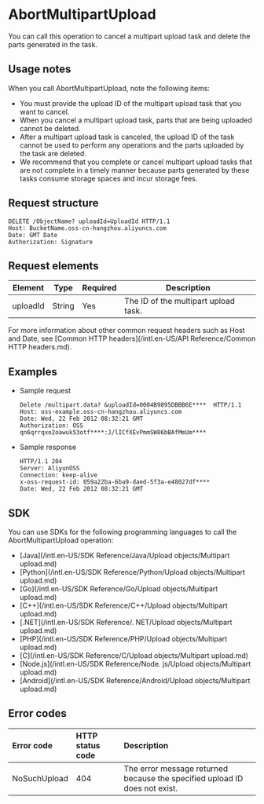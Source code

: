 # AbortMultipartUpload

You can call this operation to cancel a multipart upload task and delete the parts generated in the task.

## Usage notes

When you call AbortMultipartUpload, note the following items:

-   You must provide the upload ID of the multipart upload task that you want to cancel.
-   When you cancel a multipart upload task, parts that are being uploaded cannot be deleted.
-   After a multipart upload task is canceled, the upload ID of the task cannot be used to perform any operations and the parts uploaded by the task are deleted.
-   We recommend that you complete or cancel multipart upload tasks that are not complete in a timely manner because parts generated by these tasks consume storage spaces and incur storage fees.

## Request structure

```
DELETE /ObjectName? uploadId=UploadId HTTP/1.1
Host: BucketName.oss-cn-hangzhou.aliyuncs.com
Date: GMT Date
Authorization: Signature
```

## Request elements

|Element|Type|Required|Description|
|-------|----|--------|-----------|
|uploadId|String|Yes|The ID of the multipart upload task.|

For more information about other common request headers such as Host and Date, see [Common HTTP headers](/intl.en-US/API Reference/Common HTTP headers.md).

## Examples

-   Sample request

    ```
    Delete /multipart.data? &uploadId=0004B9895DBBB6E****  HTTP/1.1
    Host: oss-example.oss-cn-hangzhou.aliyuncs.com
    Date: Wed, 22 Feb 2012 08:32:21 GMT
    Authorization: OSS qn6qrrqxo2oawuk53otf****:J/lICfXEvPmmSW86bBAfMmUm****
    ```

-   Sample response

    ```
    HTTP/1.1 204 
    Server: AliyunOSS
    Connection: keep-alive
    x-oss-request-id: 059a22ba-6ba9-daed-5f3a-e48027df****
    Date: Wed, 22 Feb 2012 08:32:21 GMT
    ```


## SDK

You can use SDKs for the following programming languages to call the AbortMultipartUpload operation:

-   [Java](/intl.en-US/SDK Reference/Java/Upload objects/Multipart upload.md)
-   [Python](/intl.en-US/SDK Reference/Python/Upload objects/Multipart upload.md)
-   [Go](/intl.en-US/SDK Reference/Go/Upload objects/Multipart upload.md)
-   [C++](/intl.en-US/SDK Reference/C++/Upload objects/Multipart upload.md)
-   [.NET](/intl.en-US/SDK Reference/. NET/Upload objects/Multipart upload.md)
-   [PHP](/intl.en-US/SDK Reference/PHP/Upload objects/Multipart upload.md)
-   [C](/intl.en-US/SDK Reference/C/Upload objects/Multipart upload.md)
-   [Node.js](/intl.en-US/SDK Reference/Node. js/Upload objects/Multipart upload.md)
-   [Android](/intl.en-US/SDK Reference/Android/Upload objects/Multipart upload.md)

## Error codes

|Error code|HTTP status code|Description|
|:---------|:---------------|:----------|
|NoSuchUpload|404|The error message returned because the specified upload ID does not exist.|

